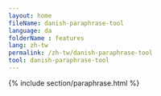 ```yaml
---
layout: home
fileName: danish-paraphrase-tool
language: da
folderName : features
lang: zh-tw
permalink: /zh-tw/danish-paraphrase-tool
tool: danish-paraphrase-tool
---
```

{% include section/paraphrase.html %}
